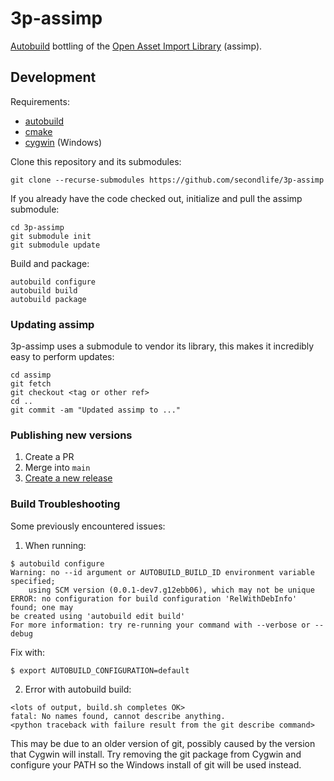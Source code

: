 # 3p-assimp

[Autobuild][autobuild] bottling of the [Open Asset Import Library][assimp]
(assimp).

## Development

Requirements:
- [autobuild][]
- [cmake][]
- [cygwin][] (Windows)

Clone this repository and its submodules:
```
git clone --recurse-submodules https://github.com/secondlife/3p-assimp
```

If you already have the code checked out, initialize and pull the assimp submodule:
```
cd 3p-assimp
git submodule init
git submodule update
```

Build and package:
```
autobuild configure
autobuild build
autobuild package
```

### Updating assimp

3p-assimp uses a submodule to vendor its library, this makes it incredibly easy
to perform updates:

```
cd assimp
git fetch
git checkout <tag or other ref>
cd ..
git commit -am "Updated assimp to ..."
```

### Publishing new versions

1. Create a PR
2. Merge into `main`
3. [Create a new release](https://github.com/secondlife/3p-assimp/releases)

### Build Troubleshooting

Some previously encountered issues:
1.  When running:
```
$ autobuild configure
Warning: no --id argument or AUTOBUILD_BUILD_ID environment variable specified;
    using SCM version (0.0.1-dev7.g12ebb06), which may not be unique
ERROR: no configuration for build configuration 'RelWithDebInfo' found; one may
be created using 'autobuild edit build'
For more information: try re-running your command with --verbose or --debug
```
Fix with:
```
$ export AUTOBUILD_CONFIGURATION=default
```

2.  Error with autobuild build:
```
<lots of output, build.sh completes OK>
fatal: No names found, cannot describe anything.
<python traceback with failure result from the git describe command>
```
This may be due to an older version of git, possibly caused by the version that Cygwin will install.   Try removing the git package from Cygwin and configure your PATH so the Windows install of git will be used instead.

[assimp]: https://github.com/assimp/assimp
[autobuild]: https://github.com/secondlife/autobuild
[cmake]: https://cmake.org/
[cygwin]: https://www.cygwin.com/
